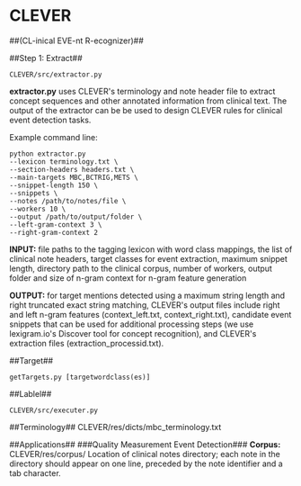 # CLEVER #
##(CL-inical EVE-nt R-ecognizer)##

##Step 1: Extract##
```
CLEVER/src/extractor.py
```
**extractor.py** uses CLEVER's terminology and note header file to extract concept sequences and other annotated information from clinical text.  The output of the extractor can be be used to design CLEVER rules for clinical event detection tasks.                  

Example command line:
```
python extractor.py
--lexicon terminology.txt \
--section-headers headers.txt \
--main-targets MBC,BCTRIG,METS \
--snippet-length 150 \
--snippets \
--notes /path/to/notes/file \
--workers 10 \
--output /path/to/output/folder \
--left-gram-context 3 \
--right-gram-context 2
```

**INPUT:** file paths to the tagging lexicon with word class mappings, the list of clinical note headers, target classes for event extraction, maximum snippet length, directory path to the clinical corpus, number of workers, output folder and size of n-gram context for n-gram feature generation     

**OUTPUT:** for target mentions detected using a maximum string length and right truncated exact string matching, CLEVER's output files include right and left n-gram features (context_left.txt, context_right.txt), candidate event snippets that can be used for additional processing steps (we use lexigram.io's Discover tool for concept recognition), and CLEVER's extraction files (extraction_processid.txt). 

##Target##
```
getTargets.py [targetwordclass(es)]
```
##Lablel##
```
CLEVER/src/executer.py 
```
##Terminology##
CLEVER/res/dicts/mbc_terminology.txt

##Applications##
###Quality Measurement Event Detection###
**Corpus:** 
CLEVER/res/corpus/
Location of clinical notes directory; each note in the directory should appear on one line, preceded by the note identifier and a tab character.








